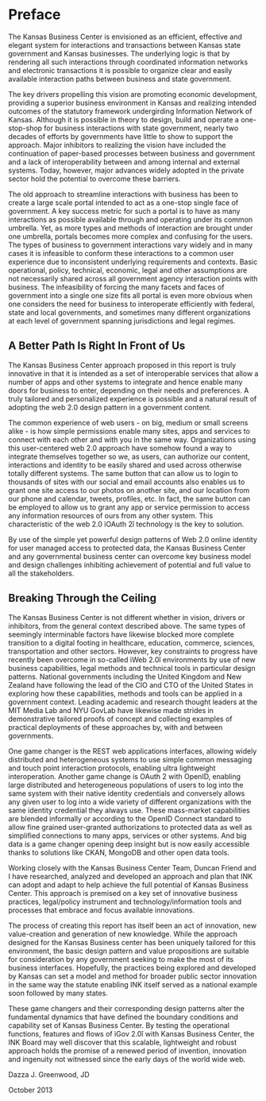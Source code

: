 # Preface

The Kansas Business Center is envisioned as an efficient, effective and elegant system for interactions and transactions between Kansas state government and Kansas businesses. The underlying logic is that by rendering all such interactions through coordinated information networks and electronic transactions it is possible to organize clear and easily available interaction paths between business and state government.

The key drivers propelling this vision are promoting economic development, providing a superior business environment in Kansas and realizing intended outcomes of the statutory framework undergirding Information Network of Kansas. Although it is possible in theory to design, build and operate a one-stop-shop for business interactions with state government, nearly two decades of efforts by governments have little to show to support the approach. Major inhibitors to realizing the vision have included the continuation of paper-based processes between business and government and a lack of interoperability between and among internal and external systems. Today, however, major advances widely adopted in the private sector hold the potential to overcome these barriers.

The old approach to streamline interactions with business has been to create a large scale portal intended to act as a one-stop single face of government. A key success metric for such a portal is to have as many interactions as possible available through and operating under its common umbrella. Yet, as more types and methods of interaction are brought under one umbrella, portals becomes more complex and confusing for the users. The types of business to government interactions vary widely and in many cases it is infeasible to conform these interactions to a common user experience due to inconsistent underlying requirements and contexts. Basic operational, policy, technical, economic, legal and other assumptions are not necessarily shared across all government agency interaction points with business. The infeasibility of forcing the many facets and faces of government into a single one size fits all portal is even more obvious when one considers the need for business to interoperate efficiently with federal, state and local governments, and sometimes many different organizations at each level of government spanning jurisdictions and legal regimes.

## A Better Path Is Right In Front of Us

The Kansas Business Center approach proposed in this report is truly innovative in that it is intended as a set of interoperable services that allow a number of apps and other systems to integrate and hence enable many doors for business to enter, depending on their needs and preferences. A truly tailored and personalized experience is possible and a natural result of adopting the web 2.0 design pattern in a government content.

The common experience of web users - on big, medium or small screens alike - is how simple permissions enable many sites, apps and services to connect with each other and with you in the same way. Organizations using this user-centered web 2.0 approach have somehow found a way to integrate themselves together so we, as users, can authorize our content, interactions and identity to be easily shared and used across otherwise totally different systems. The same button that can allow us to login to thousands of sites with our social and email accounts also enables us to grant one site access to our photos on another site, and our location from our phone and calendar, tweets, profiles, etc. In fact, the same button can be employed to allow us to grant any app or service permission to access any information resources of ours from any other system. This characteristic of the web 2.0 ìOAuth 2î technology is the key to solution.

By use of the simple yet powerful design patterns of Web 2.0 online identity for user managed access to protected data, the Kansas Business Center and any governmental business center can overcome key business model and design challenges inhibiting achievement of potential and full value to all the stakeholders.

## Breaking Through the Ceiling

The Kansas Business Center is not different whether in vision, drivers or inhibitors, from the general context described above. The same types of seemingly interminable factors have likewise blocked more complete transition to a digital footing in healthcare, education, commerce, sciences, transportation and other sectors. However, key constraints to progress have recently been overcome in so-called ìWeb 2.0î environments by use of new business capabilities, legal methods and technical tools in particular design patterns. National governments including the United Kingdom and New Zealand have following the lead of the CIO and CTO of the United States in exploring how these capabilities, methods and tools can be applied in a government context. Leading academic and research thought leaders at the MIT Media Lab and NYU GovLab have likewise made strides in demonstrative tailored proofs of concept and collecting examples of practical deployments of these approaches by, with and between governments.

One game changer is the REST web applications interfaces, allowing widely distributed and heterogeneous systems to use simple common messaging and touch point interaction protocols, enabling ultra lightweight interoperation. Another game change is OAuth 2 with OpenID, enabling large distributed and heterogeneous populations of users to log into the same system with their native identity credentials and conversely allows any given user to log into a wide variety of different organizations with the same identity credential they always use. These mass-market capabilities are blended informally or according to the OpenID Connect standard to allow fine grained user-granted authorizations to protected data as well as simplified connections to many apps, services or other systems. And big data is a game changer opening deep insight but is now easily accessible thanks to solutions like CKAN, MongoDB and other open data tools.

Working closely with the Kansas Business Center Team, Duncan Friend and I have researched, analyzed and developed an approach and plan that INK can adopt and adapt to help achieve the full potential of Kansas Business Center. This approach is premised on a key set of innovative business practices, legal/policy instrument and technology/information tools and processes that embrace and focus available innovations.

The process of creating this report has itself been an act of innovation, new value-creation and generation of new knowledge. While the approach designed for the Kansas Business center has been uniquely tailored for this environment, the basic design pattern and value propositions are suitable for consideration by any government seeking to make the most of its business interfaces. Hopefully, the practices being explored and developed by Kansas can set a model and method for broader public sector innovation in the same way the statute enabling INK itself served as a national example soon followed by many states.

These game changers and their corresponding design patterns alter the fundamental dynamics that have defined the boundary conditions and capability set of Kansas Business Center. By testing the operational functions, features and flows of ìGov 2.0î with Kansas Business Center, the INK Board may well discover that this scalable, lightweight and robust approach holds the promise of a renewed period of invention, innovation and ingenuity not witnessed since the early days of the world wide web.

Dazza J. Greenwood, JD

October 2013
